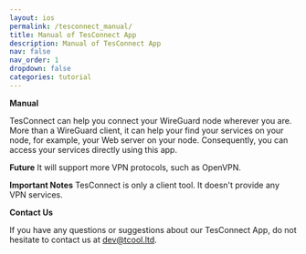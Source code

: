```yaml
---
layout: ios
permalink: /tesconnect_manual/
title: Manual of TesConnect App
description: Manual of TesConnect App
nav: false
nav_order: 1
dropdown: false
categories: tutorial
---
```

<!-- _pages/tesconnect_manual.md -->

**Manual**

TesConnect can help you connect your WireGuard node wherever you are. More than a WireGuard client, it can help your find your services on your node, for example, your Web server on your node. Consequently, you can access your services directly using this app.

**Future**
It will support more VPN protocols, such as OpenVPN.

**Important Notes**
TesConnect is only a client tool. It doesn't provide any VPN services.

**Contact Us**

If you have any questions or suggestions about our TesConnect App, do not hesitate to contact us at dev@tcool.ltd.
